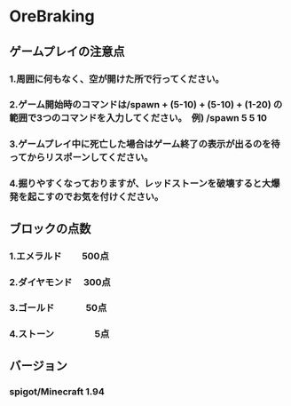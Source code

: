 # OreBraking

## ゲームプレイの注意点
### 1.周囲に何もなく、空が開けた所で行ってください。
### 2.ゲーム開始時のコマンドは/spawn + (5-10) + (5-10) + (1-20)  の範囲で3つのコマンドを入力してください。　例) /spawn 5 5 10
### 3.ゲームプレイ中に死亡した場合はゲーム終了の表示が出るのを待ってからリスポーンしてください。
### 4.掘りやすくなっておりますが、レッドストーンを破壊すると大爆発を起こすのでお気を付けください。

## ブロックの点数
### 1.エメラルド　　 500点
### 2.ダイヤモンド　 300点
### 3.ゴールド 　   　　50点
### 4.ストーン  　　　 　5点

## バージョン
### spigot/Minecraft 1.94

